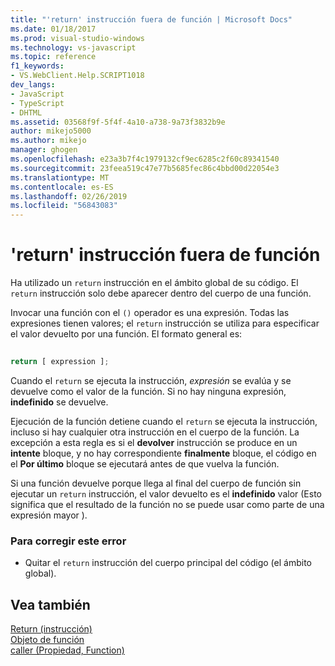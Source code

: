 ```yaml
---
title: "'return' instrucción fuera de función | Microsoft Docs"
ms.date: 01/18/2017
ms.prod: visual-studio-windows
ms.technology: vs-javascript
ms.topic: reference
f1_keywords:
- VS.WebClient.Help.SCRIPT1018
dev_langs:
- JavaScript
- TypeScript
- DHTML
ms.assetid: 03568f9f-5f4f-4a10-a738-9a73f3832b9e
author: mikejo5000
ms.author: mikejo
manager: ghogen
ms.openlocfilehash: e23a3b7f4c1979132cf9ec6285c2f60c89341540
ms.sourcegitcommit: 23feea519c47e77b5685fec86c4bbd00d22054e3
ms.translationtype: MT
ms.contentlocale: es-ES
ms.lasthandoff: 02/26/2019
ms.locfileid: "56843083"
---
```

# <a name="return-statement-outside-of-function"></a>'return' instrucción fuera de función
Ha utilizado un `return` instrucción en el ámbito global de su código. El `return` instrucción solo debe aparecer dentro del cuerpo de una función.  
  
 Invocar una función con el `()` operador es una expresión. Todas las expresiones tienen valores; el `return` instrucción se utiliza para especificar el valor devuelto por una función. El formato general es:  
  
```js
  
return [ expression ];  
```  
  
 Cuando el `return` se ejecuta la instrucción, *expresión* se evalúa y se devuelve como el valor de la función. Si no hay ninguna expresión, **indefinido** se devuelve.  
  
 Ejecución de la función detiene cuando el `return` se ejecuta la instrucción, incluso si hay cualquier otra instrucción en el cuerpo de la función. La excepción a esta regla es si el **devolver** instrucción se produce en un **intente** bloque, y no hay correspondiente **finalmente** bloque, el código en el  **Por último** bloque se ejecutará antes de que vuelva la función.  
  
 Si una función devuelve porque llega al final del cuerpo de función sin ejecutar un `return` instrucción, el valor devuelto es el **indefinido** valor (Esto significa que el resultado de la función no se puede usar como parte de una expresión mayor ).  
  
### <a name="to-correct-this-error"></a>Para corregir este error  
  
-   Quitar el `return` instrucción del cuerpo principal del código (el ámbito global).  
  
## <a name="see-also"></a>Vea también  
 [Return (instrucción)](../../javascript/reference/return-statement-javascript.md)   
 [Objeto de función](../../javascript/reference/function-object-javascript.md)   
 [caller (Propiedad, Function)](../../javascript/reference/caller-property-function-javascript.md)